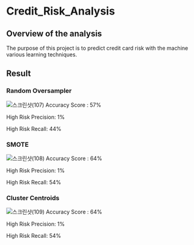 # Credit_Risk_Analysis

## Overview of the analysis
The purpose of this project is to predict credit card risk with the machine various learning techniques. 

## Result 
### Random Oversampler
![스크린샷(107)](https://user-images.githubusercontent.com/85276431/138642452-14b9c067-fbe7-4798-b6bd-e2c3cbd0bdb1.png)
Accuracy Score : 57%

High Risk Precision: 1%

High Risk Recall: 44%

### SMOTE
![스크린샷(108)](https://user-images.githubusercontent.com/85276431/138642781-71dfd6b0-60fa-4e2d-aae3-6a784b8ac92c.png)
Accuracy Score : 64%

High Risk Precision: 1%

High Risk Recall: 54%

### Cluster Centroids
![스크린샷(109)](https://user-images.githubusercontent.com/85276431/138642917-a74edb84-828a-42c6-9063-2c18ce8a735a.png)
Accuracy Score : 64%

High Risk Precision: 1%

High Risk Recall: 54%
